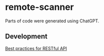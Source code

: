 # remote-scanner

Parts of code were generated using ChatGPT.

## Development

[Best practices for RESTful API](https://www.vinaysahni.com/best-practices-for-a-pragmatic-restful-api)